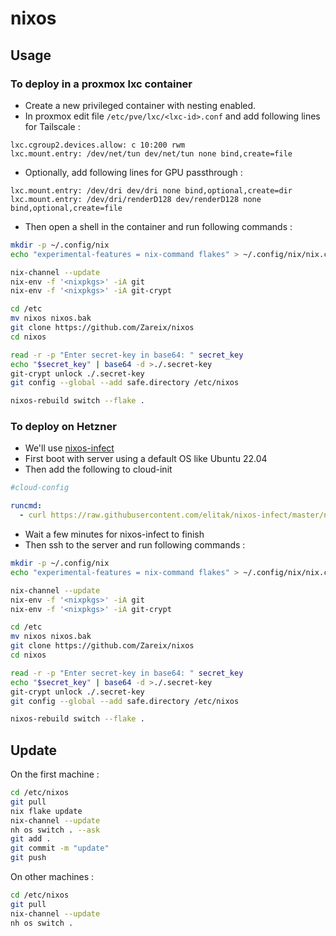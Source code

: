 # nixos

## Usage

### To deploy in a proxmox lxc container

- Create a new privileged container with nesting enabled.
- In proxmox edit file `/etc/pve/lxc/<lxc-id>.conf` and add following lines for Tailscale :

```plain
lxc.cgroup2.devices.allow: c 10:200 rwm
lxc.mount.entry: /dev/net/tun dev/net/tun none bind,create=file
```

- Optionally, add following lines for GPU passthrough :

```plain
lxc.mount.entry: /dev/dri dev/dri none bind,optional,create=dir
lxc.mount.entry: /dev/dri/renderD128 dev/renderD128 none bind,optional,create=file
```

- Then open a shell in the container and run following commands :

```sh
mkdir -p ~/.config/nix
echo "experimental-features = nix-command flakes" > ~/.config/nix/nix.conf

nix-channel --update
nix-env -f '<nixpkgs>' -iA git
nix-env -f '<nixpkgs>' -iA git-crypt

cd /etc
mv nixos nixos.bak
git clone https://github.com/Zareix/nixos
cd nixos

read -r -p "Enter secret-key in base64: " secret_key
echo "$secret_key" | base64 -d >./.secret-key
git-crypt unlock ./.secret-key
git config --global --add safe.directory /etc/nixos

nixos-rebuild switch --flake .
```

### To deploy on Hetzner

- We'll use [nixos-infect](https://github.com/elitak/nixos-infect)
- First boot with server using a default OS like Ubuntu 22.04
- Then add the following to cloud-init

```yaml
#cloud-config

runcmd:
  - curl https://raw.githubusercontent.com/elitak/nixos-infect/master/nixos-infect | PROVIDER=hetznercloud NIX_CHANNEL=nixos-24.05 bash 2>&1 | tee /tmp/infect.log
```

- Wait a few minutes for nixos-infect to finish
- Then ssh to the server and run following commands :

```sh
mkdir -p ~/.config/nix
echo "experimental-features = nix-command flakes" > ~/.config/nix/nix.conf

nix-channel --update
nix-env -f '<nixpkgs>' -iA git
nix-env -f '<nixpkgs>' -iA git-crypt

cd /etc
mv nixos nixos.bak
git clone https://github.com/Zareix/nixos
cd nixos

read -r -p "Enter secret-key in base64: " secret_key
echo "$secret_key" | base64 -d >./.secret-key
git-crypt unlock ./.secret-key
git config --global --add safe.directory /etc/nixos

nixos-rebuild switch --flake .
```

## Update

On the first machine :

```sh
cd /etc/nixos
git pull
nix flake update
nix-channel --update
nh os switch . --ask
git add .
git commit -m "update"
git push
```

On other machines :

```sh
cd /etc/nixos
git pull
nix-channel --update
nh os switch .
```

